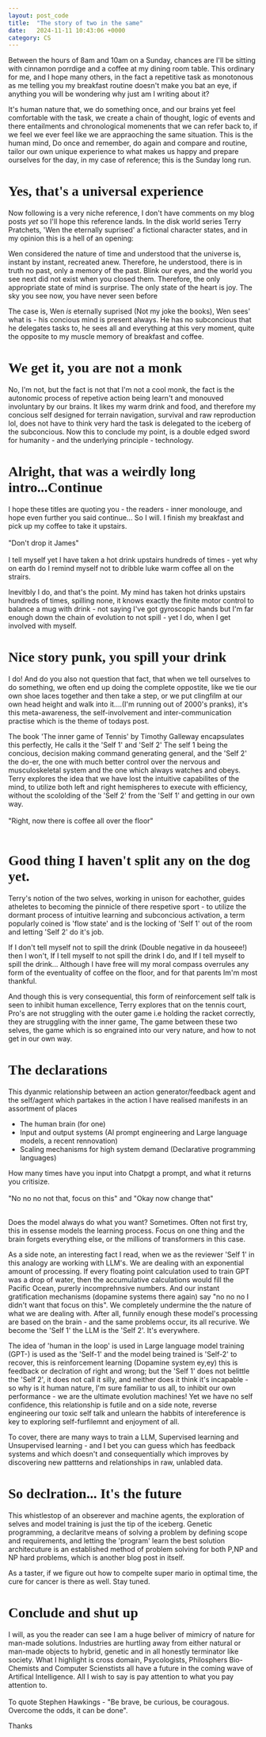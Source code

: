 ```yaml
---
layout: post_code
title:  "The story of two in the same"
date:   2024-11-11 10:43:06 +0000
category: CS
---
```


Between the hours of 8am and 10am on a Sunday, chances are I'll be sitting with cinnamon porrdige and a coffee at my dining room table. This ordinary for me, and I hope many others, in the fact a repetitive task as monotonous as me telling you my breakfast routine doesn't make you bat an eye, if anything you will be wondering why just am I writing about it? 

It's human nature that, we do something once, and our brains yet feel comfortable with the task, we create a chain of thought, logic of events and there entailments and chronological momenents that we can refer back to, if we feel we ever feel like we are appraoching the same situation. This is the human mind, Do once and remember, do again and compare and routine, tailor our own unique experience to what makes us happy and prepare ourselves for the day, in my case of reference; this is the Sunday long run.

<h1 style="font-family: 'Share Tech Mono'">Yes, that's a universal experience</h1>

Now following is a very niche reference, I don't have comments on my blog posts <i>yet</i> so I'll hope this reference lands. In the disk world series Terry Pratchets, 'Wen the eternally suprised' a fictional character states, and in my opinion this is a hell of an opening:

<p>
Wen considered the nature of time and understood that the universe is, instant by instant, recreated anew. Therefore, he understood, there is in truth no past, only a memory of the past. Blink our eyes, and the world you see next did not exist when you closed them. Therefore, the only appropriate state of mind is surprise. The only state of the heart is joy. The sky you see now, you have never seen before
</p>

The case is, Wen <i>is</i> eternally suprised (Not my joke the books), Wen sees' what is - his concious mind is present always. He has no subconcious that he delegates tasks to, he sees all and everything at this very moment, quite the opposite to my muscle memory of breakfast and coffee. 

<h1 style="font-family: 'Share Tech Mono'">We get it, you are not a monk</h1>

No, I'm not, but the fact is not that I'm not a cool monk, the fact is the autonomic process of repetive action being learn't and monouved involuntary by our brains. It likes my warm drink and food, and therefore my concious self designed for terrain navigation, survival and raw reproduction lol, does not have to think very hard the task is delegated to the iceberg of the subconcious. Now this to conclude my point, is a double edged sword for humanity - and the underlying principle - technology. 

<h1 style="font-family: 'Share Tech Mono'">Alright, that was a weirdly long intro...Continue</h1>

I hope these titles are quoting you - the readers - inner monolouge, and hope even further you said continue... So I will. I finish my breakfast and pick up my coffee to take it upstairs.
<br><br>
"Don't drop it James"
<br><br>
I tell myself yet I have taken a hot drink upstairs hundreds of times - yet why on earth do I remind myself not to dribble luke warm coffee all on the strairs.

Inevitbly I do, and that's the point. My mind has taken hot drinks upstairs hundreds of times, spilling none, it knows exactly the finite motor control to balance a mug with drink - not saying I've got gyroscopic hands but I'm far enough down the chain of evolution to not spill - yet I do, when I get involved with myself. 

<h1 style="font-family: 'Share Tech Mono'">Nice story punk, you spill your drink</h1>

I do! And do you also not question that fact, that when we tell ourselves to do something, we often end up doing the complete oppostite, like we tie our own shoe laces together and then take a step, or we put clingfilm at our own head height and walk into it....(I'm running out of 2000's pranks), it's this meta-awareness, the self-involvement and inter-communication practise which is the theme of todays post. 

The book 'The inner game of Tennis' by Timothy Galleway encapsulates this perfectly, He calls it the 'Self 1' and 'Self 2' The self 1 being the concious, decision making command generating general, and the 'Self 2' the do-er, the one with much better control over the nervous and musculoskeletal system and the one which always watches and obeys. Terry explores the idea that we have lost the intuitive capabilites of the mind, to utilize both left and right hemispheres to execute with efficiency, without the scololding of the 'Self 2' from the 'Self 1' and getting in our own way.
<br><br>
"Right, now there is coffee all over the floor"
<br><br>

<h1 style="font-family: 'Share Tech Mono'">Good thing I haven't split any on the dog yet.</h1>

Terry's notion of the two selves, working in unison for eachother, guides atheletes to becoming the pinnicle of there respetive sport - to utilize the dormant process of intuitive learning and subconcious activation, a term popularly coined is 'flow state' and is the locking of 'Self 1' out of the room and letting 'Self 2' do it's job. 

If I don't tell myself not to spill the drink (Double negative in da houseee!) then I won't, If I tell myself to not spill the drink I do, and If I tell myself to spill the drink... Although I have free will my moral compass overrules any form of the eventuality of coffee on the floor, and for that parents Im'm most thankful.

And though this is very consequential, this form of reinforcement self talk is seen to inhibit human excellence, Terry explores that on the tennis court, Pro's are not struggling with the outer game i.e holding the racket correctly, they are struggling with the inner game, The game between these two selves, the game which is so engrained into our very nature, and how to not get in our own way.

<h1 style="font-family: 'Share Tech Mono'">The declarations</h1>

This dyanmic relationship between an action generator/feedback agent and the self/agent which partakes in the action I have realised manifests in an assortment of places
- The human brain (for one)
- Input and output systems (AI prompt engineering and Large language models, a recent rennovation)
- Scaling mechanisms for high system demand (Declarative programming languages)

How many times have you input into Chatpgt a prompt, and what it returns you critisize. 
<br><br>
"No no no not that, focus on this" and "Okay now change that"
<br><br>

Does the model always do what you want? Sometimes. Often not first try, this in essense models the learning process. Focus on one thing and the brain forgets everything else, or the millions of transformers in this case. 

As a side note, an interesting fact I read, when we as the reviewer 'Self 1' in this analogy are working with LLM's. We are dealing with an exponential amount of processing. If every floating point calculation used to train GPT was a drop of water, then the accumulative calculations would fill the Pacific Ocean, purerly incomprehnsive numbers. And our instant gratification mechanisms (dopamine systems there again) say "no no no I didn't want that focus on this". We completely undermine the the nature of what we are dealing with. After all, funnily enough these model's processing are based on the brain - and the same problems occur, its all recurive. We become the 'Self 1' the LLM is the 'Self 2'. It's everywhere.

The idea of 'human in the loop' is used in Large language model training (GPT-) is used as the 'Self-1' and the model being trained is 'Self-2' to recover, this is reinforcement learning (Dopamine system ey,ey) this is feedback or declration of right and wrong; but the 'Self 1' does not belittle the 'Self 2', it does not call it silly, and neither does it think it's incapable - so why is it human nature, I'm sure familiar to us all, to inhibit our own performance - we are the ultimate evolution machines! Yet we have no self confidence, this relationship is futile and on a side note, reverse engineering our toxic self talk and unlearn the habbits of intereference is key to exploring self-furfilemnt and enjoyment of all.

To cover, there are many ways to train a LLM, Supervised learning and Unsupervised learning - and I bet you can guess which has feedback systems and which doesn't and consequentially which improves by discovering new pattterns and relationships in raw, unlabled data. 

<h1 style="font-family: 'Share Tech Mono'">So declration... It's the future</h1>

This whistlestop of an obserever and machine agents, the exploration of selves and model training is just the tip of the iceberg. Genetic programming, a declaritve means of solving a problem by defining scope and requirements, and letting the 'program' learn the best solution architecuture is an established method of problem solving for both P,NP and NP hard problems, which is another blog post in itself. 

As a taster, if we figure out how to compelte super mario in optimal time, the cure for cancer is there as well. Stay tuned. 

<h1 style="font-family: 'Share Tech Mono'">Conclude and shut up</h1>

I will, as you the reader can see I am a huge beliver of mimicry of nature for man-made solutions. Industries are hurtling away from either natural or man-made objects to hybrid, genetic and in all honestly terminator like society. What I highlight is cross domain, Psycologists, Philosphers Bio-Chemists and Computer Scienstists all have a future in the coming wave of Artifical Intelligence. All I wish to say is pay attention to what you pay attention to. 
<br><br>
To quote Stephen Hawkings - "Be brave, be curious, be couragous. Overcome the odds, it can be done".

Thanks







